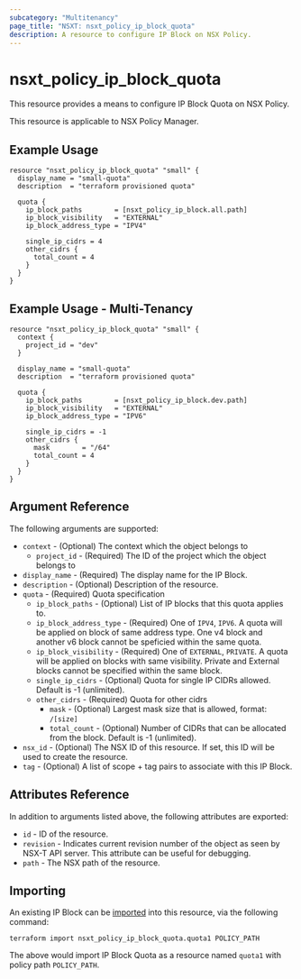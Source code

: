```yaml
---
subcategory: "Multitenancy"
page_title: "NSXT: nsxt_policy_ip_block_quota"
description: A resource to configure IP Block on NSX Policy.
---
```


# nsxt_policy_ip_block_quota

This resource provides a means to configure IP Block Quota on NSX Policy.

This resource is applicable to NSX Policy Manager.

## Example Usage

```hcl
resource "nsxt_policy_ip_block_quota" "small" {
  display_name = "small-quota"
  description  = "terraform provisioned quota"

  quota {
    ip_block_paths        = [nsxt_policy_ip_block.all.path]
    ip_block_visibility   = "EXTERNAL"
    ip_block_address_type = "IPV4"

    single_ip_cidrs = 4
    other_cidrs {
      total_count = 4
    }
  }
}
```

## Example Usage - Multi-Tenancy

```hcl
resource "nsxt_policy_ip_block_quota" "small" {
  context {
    project_id = "dev"
  }

  display_name = "small-quota"
  description  = "terraform provisioned quota"

  quota {
    ip_block_paths        = [nsxt_policy_ip_block.dev.path]
    ip_block_visibility   = "EXTERNAL"
    ip_block_address_type = "IPV6"

    single_ip_cidrs = -1
    other_cidrs {
      mask        = "/64"
      total_count = 4
    }
  }
}
```

## Argument Reference

The following arguments are supported:

* `context` - (Optional) The context which the object belongs to
    * `project_id` - (Required) The ID of the project which the object belongs to
* `display_name` - (Required) The display name for the IP Block.
* `description` - (Optional) Description of the resource.
* `quota` - (Required) Quota specification
  * `ip_block_paths` - (Optional) List of IP blocks that this quota applies to.
  * `ip_block_address_type` - (Required) One of `IPV4`, `IPV6`. A quota will be applied on block of same address type. One v4 block and another v6 block cannot be speficied within the same quota.
  * `ip_block_visibility` - (Required) One of `EXTERNAL`, `PRIVATE`. A quota will be applied on blocks with same visibility. Private and External blocks cannot be specified within the same block.
  * `single_ip_cidrs` - (Optional) Quota for single IP CIDRs allowed. Default is -1 (unlimited). 
  * `other_cidrs` - (Required) Quota for other cidrs
    * `mask` - (Optional) Largest mask size that is allowed, format: `/[size]`
    * `total_count` - (Optional) Number of CIDRs that can be allocated from the block. Default is -1 (unlimited).
* `nsx_id` - (Optional) The NSX ID of this resource. If set, this ID will be used to create the resource.
* `tag` - (Optional) A list of scope + tag pairs to associate with this IP Block.

## Attributes Reference

In addition to arguments listed above, the following attributes are exported:

* `id` - ID of the resource.
* `revision` - Indicates current revision number of the object as seen by NSX-T API server. This attribute can be useful for debugging.
* `path` - The NSX path of the resource.

## Importing

An existing IP Block can be [imported][docs-import] into this resource, via the following command:

[docs-import]: https://www.terraform.io/cli/import

```
terraform import nsxt_policy_ip_block_quota.quota1 POLICY_PATH
```
The above would import IP Block Quota as a resource named `quota1` with policy path `POLICY_PATH`.
